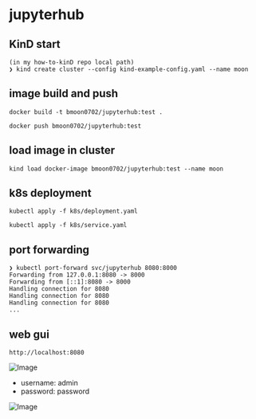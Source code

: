 # jupyterhub


## KinD start

```
(in my how-to-kinD repo local path)
❯ kind create cluster --config kind-example-config.yaml --name moon
```


## image build and push
```
docker build -t bmoon0702/jupyterhub:test .

docker push bmoon0702/jupyterhub:test
```

## load image in cluster

```
kind load docker-image bmoon0702/jupyterhub:test --name moon
```

## k8s deployment

```
kubectl apply -f k8s/deployment.yaml

kubectl apply -f k8s/service.yaml
```

## port forwarding

```
❯ kubectl port-forward svc/jupyterhub 8080:8000
Forwarding from 127.0.0.1:8080 -> 8000
Forwarding from [::1]:8080 -> 8000
Handling connection for 8080
Handling connection for 8080
Handling connection for 8080
...
```

## web gui

```
http://localhost:8080
```
![Image](https://github.com/user-attachments/assets/eb05f63b-67cf-4221-8558-af05927304fb)

- username: admin
- password: password

![Image](https://github.com/user-attachments/assets/0d3f0317-f10e-4373-b037-ec6c065db49e)
